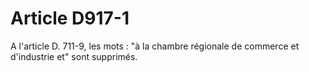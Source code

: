 # Article D917-1

A l'article D. 711-9, les mots : "à la chambre régionale de commerce et d'industrie et" sont supprimés.
